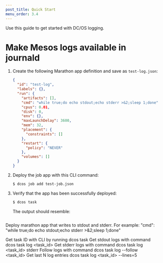 ```yaml
---
post_title: Quick Start
menu_order: 3.4
---
```


Use this guide to get started with DC/OS logging. 

# Make Mesos logs available in journald

1.  Create the following Marathon app definition and save as `test-log.json`:

    ```json
    {
      "id": "test-log",
      "labels": {},
      "run": {
        "artifacts": [],
        "cmd": "while true;do echo stdout;echo stderr >&2;sleep 1;done",
        "cpus": 0.01,
        "disk": 0,
        "env": {},
        "maxLaunchDelay": 3600,
        "mem": 32,
        "placement": {
          "constraints": []
        },
        "restart": {
          "policy": "NEVER"
        },
        "volumes": []
      }
    }
    ```

1.  Deploy the job app with this CLI command:
    
    ```bash
    $ dcos job add test-job.json
    ```

1.  Verify that the app has been successfully deployed:

    ```bash
    $ dcos task
    ```
    
    The output should resemble:
    
    ```bash
    
    ```



Deploy marathon app that writes to stdout and stderr. For example:
"cmd": "while true;do echo stdout;echo stderr >&2;sleep 1;done"

Get task ID with CLI by running dcos task
Get stdout logs with command dcos task log <task_id>
Get stderr logs with command dcos task log <task_id> stderr
Follow logs with command dcos task log --follow <task_id>
Get last N log entries dcos task log <task_id> --lines=5